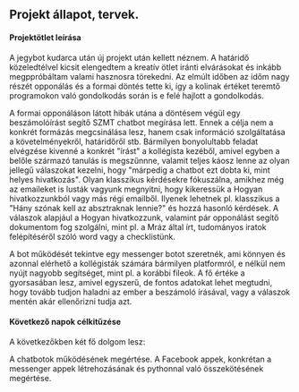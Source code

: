 ## Projekt állapot, tervek.

#### Projektötlet leírása

A jegybot kudarca után új projekt után kellett néznem. A határidő közeledtélvel kicsit elengedtem
a kreatív ötlet iránti elvárásokat és inkább megppróbáltam valami hasznosra törekedni. Az elmúlt
időben az időm nagy részét opponálás és a formai döntés tette ki, így a kolinak értéket teremtő
programokon való gondolkodás során is e felé hajlott a gondolkodás.

A formai opponáláson látott hibák utána a döntésem végül egy beszámolóírást segítő SZMT chatbot
megírása lett. Ennek a célja nem a konkrét formázás megcsinálása lesz, hanem csak információ
szolgáltatása a követelményekről, határidőről stb. Bármilyen bonyolultabb feladat elvégzése kivenné
a konkrét "írást" a kollégista kezéből, amivel egyben a belőle származó tanulás is megszűnnne,
valamit teljes káosz lenne az olyan jellegű válaszokat kezelni, hogy "márpedig a chatbot ezt dobta
ki, mint helyes hivatkozás". Olyan klasszikus kérdésekre fókuszálna, amikhez még az emaileket is
lusták vagyunk megnyitni, hogy kikeressük a Hogyan hivatkozzunkból vagy más régi emailből. Ilyenek
lehetnek pl. klasszikus a "Hány szónak kell az absztraknak lennie?" és hozzá hasonló kérdések.
A válaszok alapjául a Hogyan hivatkozzunk, valamint pár opponálást segítő dokumentom fog szolgálni,
mint pl. a Mráz által írt, tudományos iratok felépítéséről szóló word vagy a checklistünk.

A bot működését tekintve egy messenger botot szeretnék, ami könnyen és azonnal elérhető a kollégisták
számára bármilyen platformról, e nélkül nem nyújt nagyobb segítséget, mint pl. a korábbi fileok. A fő
értéke a gyorsasában lesz, amivel egyszerű, de fontos adatokat lehet megtudni, hogy tovább tudjon
haladni az ember a beszámoló írásával, vagy a válaszok mentén akár ellenőrizni tudja azt.

#### Következő napok célkitűzése

A következőkben két fő dolgom lesz:

A chatbotok működésének megértése.
A Facebook appek, konkrétan a messenger appek létrehozásának és pythonnal való összekötésének megértése.
